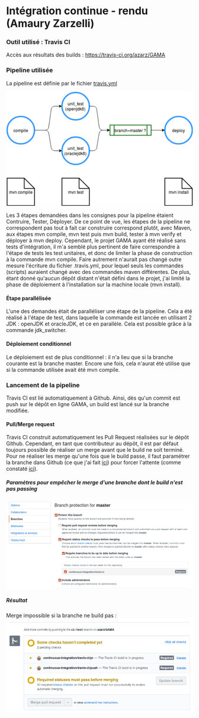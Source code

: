 # Intégration continue - rendu (Amaury Zarzelli)

### Outil utilisé : Travis CI
Accès aux résultats des builds : https://travis-ci.org/azarz/GAMA

### Pipeline utilisée

La pipeline est définie par le fichier [travis.yml](../.travis.yml)

![Pipeline](pipeline.png)

Les 3 étapes demandées dans les consignes pour la pipeline étaient Contruire, Tester, Déployer.
De ce point de vue, les étapes de la pipeline ne correspondent pas tout à fait car construire correspond plutôt, avec Maven, aux étapes mvn compile, mvn test puis mvn build, tester à mvn verify et déployer à mvn deploy.
Cependant, le projet GAMA ayant été réalisé sans tests d'intégration, il m'a semblé plus pertinent de faire correspondre à l'étape de tests les test unitaires, et donc de limiter la phase de construction à la commande mvn compile. Faire autrement n'aurait pas changé outre mesure l'écriture du fichier .travis.yml, pour lequel seuls les commandes (scripts) auraient changé avec des commandes maven différentes.
De plus, étant donné qu'aucun dépôt distant n'était défini dans le projet, j'ai limité la phase de déploiement à l'installation sur la machine locale (mvn install).

#### Étape parallélisée

L'une des demandes était de paralléliser une étape de la pipeline. Cela a été réalisé à l'étape de test, dans laquelle la commande est lancée en utilisant 2 JDK : openJDK et oracleJDK, et ce en parallèle. Cela est possible grâce à la commande jdk_switcher.

#### Déploiement conditionnel

Le déploiement est de plus conditionnel : il n'a lieu que si la branche courante est la branche master. Encore une fois, cela n'aurat été utilise que si la commande utilisée avait été mvn compile.


### Lancement de la pipeline

Travis CI est lié automatiquement à Github. Ainsi, dès qu'un commit est push sur le dépôt en ligne GAMA, un build est lancé sur la branche modifiée.

#### Pull/Merge request

Travis CI construit automatiquement les Pull Request réalisées sur le dépôt Github. Cependant, en tant que contributeur au dépôt, il est par défaut toujours possible de réaliser un merge avant que le build ne soit terminé. Pour ne réaliser les merge qu'une fois que le build passe, il faut paramétrer la branche dans Github (ce que j'ai fait [ici](#paramètres-pour-empêcher-le-merge-d'une-branche-dont-le-build-n'est-pas-passing)) pour forcer l'attente (comme constaté [ici](#résultat)).

##### Paramètres pour empêcher le merge d'une branche dont le build n'est pas passing
![parametres](protect.png)

##### Résultat
Merge impossible si la branche ne build pas :
![merge impossible si la branche ne build pas](check.png)
